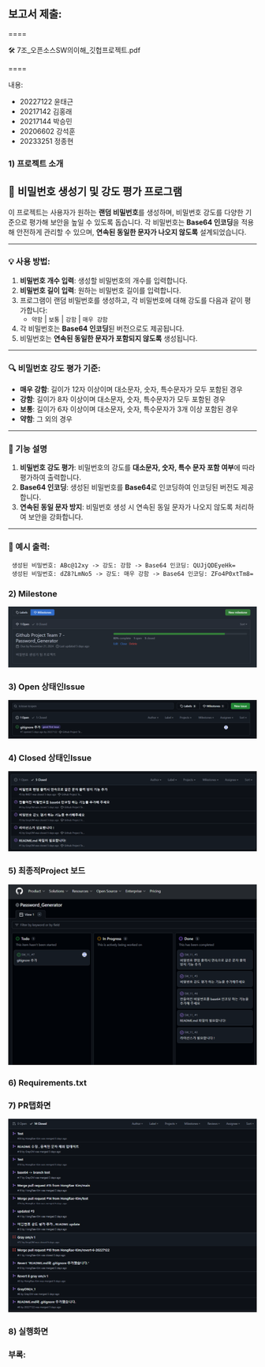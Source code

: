 ## 보고서 제출:

====

🛠️ 7조_오픈소스SW의이해_깃헙프로젝트.pdf

====

내용:

- 20227122 윤태근
- 20217142 김홍래
- 20217144 박승민
- 20206602 강석훈
- 20233251 정종현

### 1) 프로젝트 소개 
## 🔐 비밀번호 생성기 및 강도 평가 프로그램

이 프로젝트는 사용자가 원하는 **랜덤 비밀번호**를 생성하며, 비밀번호 강도를 다양한 기준으로 평가해 보안을 높일 수 있도록 돕습니다. 각 비밀번호는 **Base64 인코딩**을 적용해 안전하게 관리할 수 있으며, **연속된 동일한 문자가 나오지 않도록** 설계되었습니다.

---

### 💡 사용 방법:
1. **비밀번호 개수 입력**: 생성할 비밀번호의 개수를 입력합니다.
2. **비밀번호 길이 입력**: 원하는 비밀번호 길이를 입력합니다.
3. 프로그램이 랜덤 비밀번호를 생성하고, 각 비밀번호에 대해 강도를 다음과 같이 평가합니다:
   - `약함` | `보통` | `강함` | `매우 강함`
4. 각 비밀번호는 **Base64 인코딩**된 버전으로도 제공됩니다.
5. 비밀번호는 **연속된 동일한 문자가 포함되지 않도록** 생성됩니다.

---

### 🔍 비밀번호 강도 평가 기준:
- **매우 강함**: 길이가 12자 이상이며 대소문자, 숫자, 특수문자가 모두 포함된 경우
- **강함**: 길이가 8자 이상이며 대소문자, 숫자, 특수문자가 모두 포함된 경우
- **보통**: 길이가 6자 이상이며 대소문자, 숫자, 특수문자가 3개 이상 포함된 경우
- **약함**: 그 외의 경우

---

### 🔑 기능 설명
1. **비밀번호 강도 평가**: 비밀번호의 강도를 **대소문자, 숫자, 특수 문자 포함 여부**에 따라 평가하여 출력합니다.
2. **Base64 인코딩**: 생성된 비밀번호를 **Base64**로 인코딩하여 인코딩된 버전도 제공합니다.
3. **연속된 동일 문자 방지**: 비밀번호 생성 시 연속된 동일 문자가 나오지 않도록 처리하여 보안을 강화합니다.

---

### 📃 예시 출력:
```
 생성된 비밀번호: ABc@12xy -> 강도: 강함 -> Base64 인코딩: QUJjQDEyeHk= 
 생성된 비밀번호: dZ8?LmNo5 -> 강도: 매우 강함 -> Base64 인코딩: ZFo4P0xtTm8=

 ```
### 2) Milestone
![github](./1.png)
### 3) Open 상태인Issue
![github](./2.png)
### 4) Closed 상태인Issue
![github](./3.png)
### 5) 최종적Project 보드
![github](./4.png)
### 6) Requirements.txt
### 7) PR탭화면
![github](./5.png)
### 8) 실행화면

### 부록:
